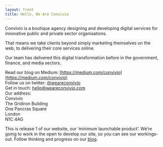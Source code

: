 ```yaml
---
layout: front
title: Hello, We Are Convivio
---
```


Convivio is a boutique agency designing and developing digital services for innovative public and private sector organisations.

That means we take clients beyond simply marketing themselves on the web, to delivering their core services online.

Our team has delivered this digital transformation before in the government, finance, and media sectors.

Read our blog on Medium: [https://medium.com/convivio](https://medium.com/convivio)  
Follow us on twitter: [@weareconvivio](https://twitter.com/weareconvivio)  
Get in touch: <hello@weareconvivio.com>  
Our address:  
Convivio  
The Gridiron Building  
One Pancras Square  
London  
N1C 4AG

This is release 1 of our website, our ‘minimum launchable product’. We’re going to work in the open to develop our site, so you can see our workings-out. Follow thinking and progress on our [blog](https://medium.com/convivio).
